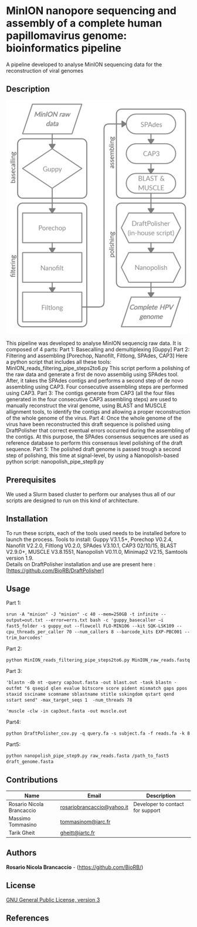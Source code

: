 # MinION nanopore sequencing and assembly of a complete human papillomavirus genome: bioinformatics pipeline 

A pipeline developed to analyse MinION sequencing data for the reconstruction of viral genomes

## Description
![alt text](https://github.com/BioRB/MinION_pipes/blob/master/Figure1.jpeg)

This pipeline was developed to analyse MinION sequencig raw data. It is composed of 4 parts:
Part 1: Basecalling and demultiplexing [Guppy]
Part 2: Filtering and assembling [Porechop, Nanofilt, Filtlong, SPAdes, CAP3]
Here a python script that includes all these tools: MinION_reads_filtering_pipe_steps2to6.py 
This script perform a polishing of the raw data and generate a first de novo assemblig using SPAdes tool. After, it takes the SPAdes contigs and performs a second step of de novo assembling using CAP3. Four consecutive assembling steps
are performed using CAP3.
Part 3: The contigs generate from CAP3 (all the four files generated in the four consecutive CAP3 assembling steps) are used to manually reconstruct the viral genome, using BLAST and MUSCLE allignment tools, to identify the contigs and allowing a proper reconstruction of the whole genome of the virus. 
Part 4: Once the whole genome of the virus have been reconstructed this draft sequence is polished using DraftPolisher that correct eventual errors occurred during the assembling of the contigs. At this purpose, the SPAdes consensus sequences are used as reference database to perform this consensus level polishing of the draft sequence.
Part 5: The polished draft genome is passed trough a second step of polishing, this time at signal-level, by using a Nanopolish-based python script: nanopolish_pipe_step9.py  
## Prerequisites
We used a Slurm based cluster to perform our analyses thus all of our scripts are designed to run on this kind of architecture.

## Installation
To run these scripts, each of the tools used needs to be installed before to launch the process.
Tools to install: Guppy V3.1.5+, Porechop V0.2.4, Nanofilt V2.2.0, Filtlong V0.2.0, SPAdes V3.10.1, CAP3 02/10/15, BLAST V2.9.0+, MUSCLE V3.8.1551, Nanopolish V0.11.0, Minimap2 V2.15, Samtools version 1.9.   
Details on DraftPolisher installation and use are present here :[https://github.com/BioRB/DraftPolisher]   

## Usage 

Part 1:
```
srun -A "minion" -J "minion" -c 40 --mem=250GB -t infinite --output=out.txt --error=errs.txt bash -c 'guppy_basecaller –i fast5_folder -s guppy_out --flowcell FLO-MIN106 --kit SQK-LSK109 --cpu_threads_per_caller 70 --num_callers 8 --barcode_kits EXP-PBC001 --trim_barcodes'
```

Part 2:
```
python MinION_reads_filtering_pipe_steps2to6.py MinION_raw_reads.fastq
```
Part 3:
```
'blastn -db nt -query cap3out.fasta -out blast.out -task blastn -outfmt "6 qseqid qlen evalue bitscore score pident mismatch gaps ppos staxid ssciname scomname sblastname stitle sskingdom qstart qend sstart send" -max_target_seqs 1  -num_threads 78
```
```
'muscle -clw -in cap3out.fasta -out muscle.out
```
Part4:
```
python DraftPolisher_cov.py -q query.fa -s subject.fa -f reads.fa -k 8
```
Part5:
```
python nanopolish_pipe_step9.py raw_reads.fasta /path_to_fast5 draft_genome.fasta
```

## Contributions

| Name      | Email | Description     |
|-----------|---------------|-----------------|
  | Rosario Nicola Brancaccio | rosariobrancaccio@yahoo.it | Developer to contact for support |
  | Massimo Tommasino | tommasinom@iarc.fr
  | Tarik Gheit | gheitt@iartc.fr
  

## Authors

**Rosario Nicola Brancaccio** - (https://github.com/BioRB/)

## License
[GNU General Public License, version 3](https://www.gnu.org/licenses/gpl-3.0.html)



## References
